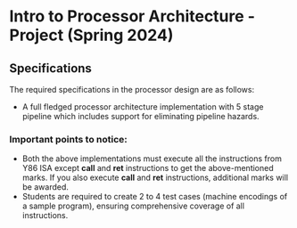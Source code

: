 # Intro to Processor Architecture - Project (Spring 2024)

## Specifications

The required specifications in the processor design are as follows:

- A full fledged processor architecture implementation with 5 stage pipeline which includes support for eliminating pipeline hazards. 


### Important points to notice:
- Both the above implementations must execute all the instructions from Y86 ISA except **call** and **ret** instructions to get the above-mentioned marks. If you also execute **call** and **ret** instructions, additional marks will be awarded.
- Students are required to create 2 to 4 test cases (machine encodings of a sample program), ensuring comprehensive coverage of all instructions.
